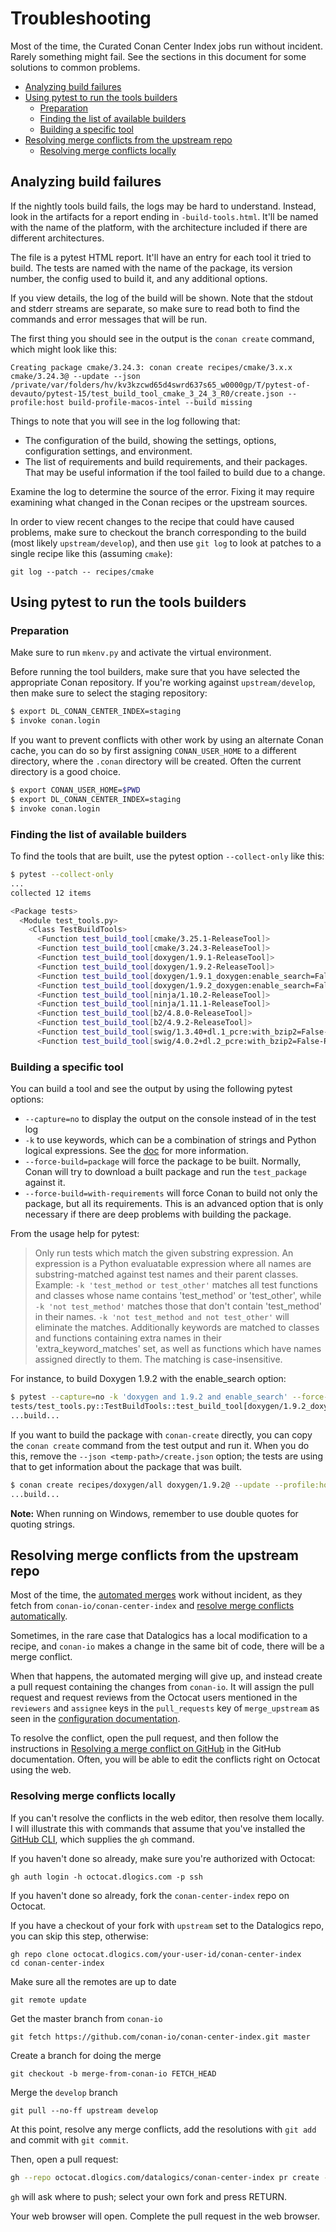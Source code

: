 # Troubleshooting

Most of the time, the Curated Conan Center Index jobs run without incident.
Rarely something might fail. See the sections in this document for some
solutions to common problems.

<!-- mdformat-toc start --slug=github --no-anchors --maxlevel=6 --minlevel=2 -->

- [Analyzing build failures](#analyzing-build-failures)
- [Using pytest to run the tools builders](#using-pytest-to-run-the-tools-builders)
  - [Preparation](#preparation)
  - [Finding the list of available builders](#finding-the-list-of-available-builders)
  - [Building a specific tool](#building-a-specific-tool)
- [Resolving merge conflicts from the upstream repo](#resolving-merge-conflicts-from-the-upstream-repo)
  - [Resolving merge conflicts locally](#resolving-merge-conflicts-locally)

<!-- mdformat-toc end -->

## Analyzing build failures

If the nightly tools build fails, the logs may be hard to understand. Instead,
look in the artifacts for a report ending in `-build-tools.html`. It'll be named
with the name of the platform, with the architecture included if there are
different architectures.

The file is a pytest HTML report. It'll have an entry for each tool it tried to
build. The tests are named with the name of the package, its version number, the
config used to build it, and any additional options.

If you view details, the log of the build will be shown. Note that the stdout
and stderr streams are separate, so make sure to read both to find the commands
and error messages that will be run.

The first thing you should see in the output is the `conan create` command,
which might look like this:

```text
Creating package cmake/3.24.3: conan create recipes/cmake/3.x.x cmake/3.24.3@ --update --json /private/var/folders/hv/kv3kzcwd65d4swrd637s65_w0000gp/T/pytest-of-devauto/pytest-15/test_build_tool_cmake_3_24_3_R0/create.json --profile:host build-profile-macos-intel --build missing
```

Things to note that you will see in the log following that:

- The configuration of the build, showing the settings, options, configuration
  settings, and environment.
- The list of requirements and build requirements, and their packages. That may
  be useful information if the tool failed to build due to a change.

Examine the log to determine the source of the error. Fixing it may require
examining what changed in the Conan recipes or the upstream sources.

In order to view recent changes to the recipe that could have caused problems,
make sure to checkout the branch corresponding to the build (most likely
`upstream/develop`), and then use `git log` to look at patches to a single
recipe like this (assuming `cmake`):

```shell
git log --patch -- recipes/cmake
```

## Using pytest to run the tools builders

### Preparation

Make sure to run `mkenv.py` and activate the virtual environment.

Before running the tool builders, make sure that you have selected the
appropriate Conan repository. If you're working against `upstream/develop`, then
make sure to select the staging repository:

```bash
$ export DL_CONAN_CENTER_INDEX=staging
$ invoke conan.login
```

If you want to prevent conflicts with other work by using an alternate Conan
cache, you can do so by first assigning `CONAN_USER_HOME` to a different
directory, where the `.conan` directory will be created. Often the current
directory is a good choice.

```bash
$ export CONAN_USER_HOME=$PWD
$ export DL_CONAN_CENTER_INDEX=staging
$ invoke conan.login
```

### Finding the list of available builders

To find the tools that are built, use the pytest option `--collect-only` like
this:

```bash
$ pytest --collect-only
...
collected 12 items

<Package tests>
  <Module test_tools.py>
    <Class TestBuildTools>
      <Function test_build_tool[cmake/3.25.1-ReleaseTool]>
      <Function test_build_tool[cmake/3.24.3-ReleaseTool]>
      <Function test_build_tool[doxygen/1.9.1-ReleaseTool]>
      <Function test_build_tool[doxygen/1.9.2-ReleaseTool]>
      <Function test_build_tool[doxygen/1.9.1_doxygen:enable_search=False-ReleaseTool]>
      <Function test_build_tool[doxygen/1.9.2_doxygen:enable_search=False-ReleaseTool]>
      <Function test_build_tool[ninja/1.10.2-ReleaseTool]>
      <Function test_build_tool[ninja/1.11.1-ReleaseTool]>
      <Function test_build_tool[b2/4.8.0-ReleaseTool]>
      <Function test_build_tool[b2/4.9.2-ReleaseTool]>
      <Function test_build_tool[swig/1.3.40+dl.1_pcre:with_bzip2=False-ReleaseTool]>
      <Function test_build_tool[swig/4.0.2+dl.2_pcre:with_bzip2=False-ReleaseTool]>
```

### Building a specific tool

You can build a tool and see the output by using the following pytest options:

- `--capture=no` to display the output on the console instead of in the test log
- `-k` to use keywords, which can be a combination of strings and Python logical
  expressions. See the
  [doc](https://docs.pytest.org/en/7.2.x/how-to/usage.html#specifying-which-tests-to-run)
  for more information.
- `--force-build=package` will force the package to be built. Normally, Conan
  will try to download a built package and run the `test_package` against it.
- `--force-build=with-requirements` will force Conan to build not only the
  package, but all its requirements. This is an advanced option that is only
  necessary if there are deep problems with building the package.

From the usage help for pytest:

> Only run tests which match the given substring expression. An expression is a
> Python evaluatable expression where all names are substring-matched against
> test names and their parent classes. Example: `-k 'test_method or test_other'`
> matches all test functions and classes whose name contains 'test_method' or
> 'test_other', while `-k 'not test_method'` matches those that don't contain
> 'test_method' in their names. `-k 'not test_method and not test_other'` will
> eliminate the matches. Additionally keywords are matched to classes and
> functions containing extra names in their 'extra_keyword_matches' set, as well
> as functions which have names assigned directly to them. The matching is
> case-insensitive.

For instance, to build Doxygen 1.9.2 with the enable_search option:

```bash
$ pytest --capture=no -k 'doxygen and 1.9.2 and enable_search' --force-build=package
tests/test_tools.py::TestBuildTools::test_build_tool[doxygen/1.9.2_doxygen:enable_search=False-ReleaseTool] Creating package doxygen/1.9.2: conan create recipes/doxygen/all doxygen/1.9.2@ --update --json /private/var/folders/03/f8w5w_3s0xg5m1jphq243j_r0000gx/T/pytest-of-kam/pytest-1/test_build_tool_doxygen_1_9_2_0/create.json --profile:host build-profile-macos-intel --options:host doxygen:enable_search=False --build doxygen --build missing
...build...
```

If you want to build the package with `conan-create` directly, you can copy the
`conan create` command from the test output and run it. When you do this, remove
the `--json <temp-path>/create.json` option; the tests are using that to get
information about the package that was built.

```bash
$ conan create recipes/doxygen/all doxygen/1.9.2@ --update --profile:host build-profile-macos-intel --options:host doxygen:enable_search=False --build doxygen --build missing
...build...
```

**Note:** When running on Windows, remember to use double quotes for quoting
strings.

## Resolving merge conflicts from the upstream repo

Most of the time, the
[automated merges](jenkins-jobs.md#merges-from-conan-ioconan-center-index-to-develop)
work without incident, as they fetch from `conan-io/conan-center-index` and
[resolve merge conflicts automatically](auto-merge-conflict-resolution.md).

Sometimes, in the rare case that Datalogics has a local modification to a
recipe, and `conan-io` makes a change in the same bit of code, there will be a
merge conflict.

When that happens, the automated merging will give up, and instead create a pull
request containing the changes from `conan-io`. It will assign the pull request
and request reviews from the Octocat users mentioned in the `reviewers` and
`assignee` keys in the `pull_requests` key of `merge_upstream` as seen in the
[configuration documentation](merge-upstream.md#configuration).

To resolve the conflict, open the pull request, and then follow the instructions
in
[Resolving a merge conflict on GitHub](https://docs.github.com/en/enterprise-server@3.7/pull-requests/collaborating-with-pull-requests/addressing-merge-conflicts/resolving-a-merge-conflict-on-github)
in the GitHub documentation. Often, you will be able to edit the conflicts right
on Octocat using the web.

### Resolving merge conflicts locally

If you can't resolve the conflicts in the web editor, then resolve them locally.
I will illustrate this with commands that assume that you've installed the
[GitHub CLI](https://cli.github.com/), which supplies the `gh` command.

If you haven't done so already, make sure you're authorized with Octocat:

```shell
gh auth login -h octocat.dlogics.com -p ssh
```

If you haven't done so already, fork the `conan-center-index` repo on Octocat.

If you have a checkout of your fork with `upstream` set to the Datalogics repo,
you can skip this step, otherwise:

```shell
gh repo clone octocat.dlogics.com/your-user-id/conan-center-index
cd conan-center-index
```

Make sure all the remotes are up to date

```shell
git remote update
```

Get the master branch from `conan-io`

```shell
git fetch https://github.com/conan-io/conan-center-index.git master
```

Create a branch for doing the merge

```shell
git checkout -b merge-from-conan-io FETCH_HEAD
```

Merge the `develop` branch

```shell
git pull --no-ff upstream develop
```

At this point, resolve any merge conflicts, add the resolutions with `git add`
and commit with `git commit`.

Then, open a pull request:

```bash
gh --repo octocat.dlogics.com/datalogics/conan-center-index pr create --web
```

`gh` will ask where to push; select your own fork and press RETURN.

Your web browser will open. Complete the pull request in the web browser.
